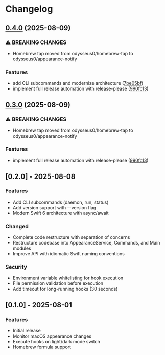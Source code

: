 # Changelog

## [0.4.0](https://github.com/odysseus0/appearance-notify/compare/v0.3.0...v0.4.0) (2025-08-09)


### ⚠ BREAKING CHANGES

* Homebrew tap moved from odysseus0/homebrew-tap to odysseus0/appearance-notify

### Features

* add CLI subcommands and modernize architecture ([7be05bf](https://github.com/odysseus0/appearance-notify/commit/7be05bf0dc0b299be1de65e5e83942068b0aa33c))
* implement full release automation with release-please ([990fc13](https://github.com/odysseus0/appearance-notify/commit/990fc1358e9d2f1a9aa10ebf81923187f5489e06))

## [0.3.0](https://github.com/odysseus0/appearance-notify/compare/v0.2.0...v0.3.0) (2025-08-09)


### ⚠ BREAKING CHANGES

* Homebrew tap moved from odysseus0/homebrew-tap to odysseus0/appearance-notify

### Features

* implement full release automation with release-please ([990fc13](https://github.com/odysseus0/appearance-notify/commit/990fc1358e9d2f1a9aa10ebf81923187f5489e06))

## [0.2.0] - 2025-08-08

### Features
- Add CLI subcommands (daemon, run, status)
- Add version support with --version flag
- Modern Swift 6 architecture with async/await

### Changed
- Complete code restructure with separation of concerns
- Restructure codebase into AppearanceService, Commands, and Main modules
- Improve API with idiomatic Swift naming conventions

### Security
- Environment variable whitelisting for hook execution
- File permission validation before execution
- Add timeout for long-running hooks (30 seconds)

## [0.1.0] - 2025-08-01

### Features
- Initial release
- Monitor macOS appearance changes
- Execute hooks on light/dark mode switch
- Homebrew formula support
